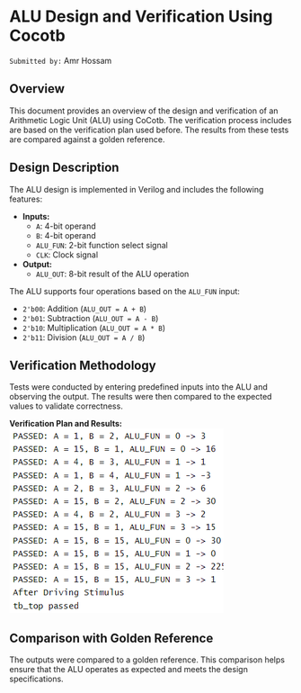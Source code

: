 # ALU Design and Verification Using Cocotb

`Submitted by:` Amr Hossam

## Overview

This document provides an overview of the design and verification of an Arithmetic Logic Unit (ALU) using CoCotb. The verification process includes are based on the verification plan used before. The results from these tests are compared against a golden reference.

## Design Description

The ALU design is implemented in Verilog and includes the following features:
- **Inputs:** 
  - `A`: 4-bit operand
  - `B`: 4-bit operand
  - `ALU_FUN`: 2-bit function select signal
  - `CLK`: Clock signal
- **Output:** 
  - `ALU_OUT`: 8-bit result of the ALU operation

The ALU supports four operations based on the `ALU_FUN` input:
- `2'b00`: Addition (`ALU_OUT = A + B`)
- `2'b01`: Subtraction (`ALU_OUT = A - B`)
- `2'b10`: Multiplication (`ALU_OUT = A * B`)
- `2'b11`: Division (`ALU_OUT = A / B`)

## Verification Methodology

Tests were conducted by entering predefined inputs into the ALU and observing the output. The results were then compared to the expected values to validate correctness.


**Verification Plan and Results:**
  ![transcript_verification_plan](./images/transcript_verification_plan.png)

## Comparison with Golden Reference

The outputs were compared to a golden reference. This comparison helps ensure that the ALU operates as expected and meets the design specifications.

